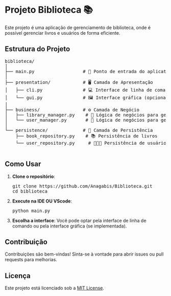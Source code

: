   <h1>Projeto Biblioteca 📚</h1>
    <p>Este projeto é uma aplicação de gerenciamento de biblioteca, onde é possível gerenciar livros e usuários de forma eficiente.</p>

  <h2>Estrutura do Projeto</h2>
    <pre>
biblioteca/
│
├── main.py                  # 🎯 Ponto de entrada do aplicativo
│
├── presentation/            # 🖥️ Camada de Apresentação
│   ├── cli.py               # 💻 Interface de linha de comando
│   └── gui.py               # 🖼️ Interface gráfica (opcional)
│
├── business/                # ⚙️ Camada de Negócio
│   ├── library_manager.py    # 📖 Lógica de negócios para gerenciamento de livros
│   └── user_manager.py       # 👤 Lógica de negócios para gerenciamento de usuários
│
└── persistence/             # 💾 Camada de Persistência
    ├── book_repository.py    # 📚 Persistência de livros
    └── user_repository.py     # 🧑‍🤝‍🧑 Persistência de usuários
    </pre>

  <h2>Como Usar</h2>
    <ol>
        <li><strong>Clone o repositório</strong>:
            <pre>
git clone https://github.com/Anagabis/Biblioteca.git
cd biblioteca       </pre>
        </li>
        <li><strong>Execute na IDE OU VScode</strong>:
            <pre>
python main.py </pre>
        </li>
        <li><strong>Escolha a interface</strong>: Você pode optar pela interface de linha de comando ou pela interface gráfica (se implementada).</li>
    </ol>

   <h2>Contribuição</h2>
    <p>Contribuições são bem-vindas! Sinta-se à vontade para abrir issues ou pull requests para melhorias.</p>

  <h2>Licença</h2>
    <p>Este projeto está licenciado sob a <a href="LICENSE">MIT License</a>.</p>

</body>
</html>
